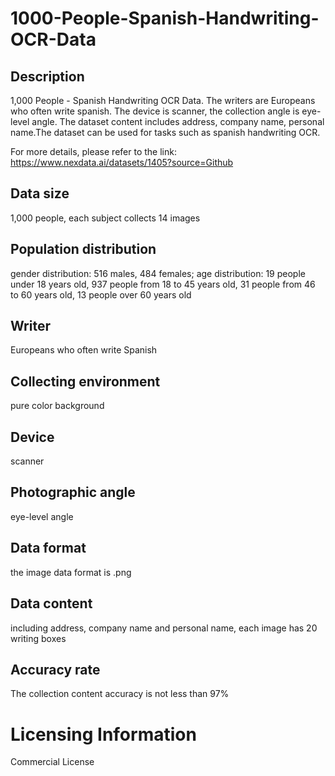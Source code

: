 # 1000-People-Spanish-Handwriting-OCR-Data

## Description
1,000 People - Spanish Handwriting OCR Data. The writers are Europeans who often write spanish. The device is scanner, the collection angle is eye-level angle. The dataset content includes address, company name, personal name.The dataset can be used for tasks such as spanish handwriting OCR.

For more details, please refer to the link: https://www.nexdata.ai/datasets/1405?source=Github


## Data size
1,000 people, each subject collects 14 images
## Population distribution
gender distribution: 516 males, 484 females; age distribution: 19 people under 18 years old, 937 people from 18 to 45 years old, 31 people from 46 to 60 years old, 13 people over 60 years old
## Writer
Europeans who often write Spanish
## Collecting environment
pure color background
## Device
scanner
## Photographic angle
eye-level angle
## Data format
the image data format is .png
## Data content
including address, company name and personal name, each image has 20 writing boxes
## Accuracy rate
The collection content accuracy is not less than 97%
# Licensing Information
Commercial License
